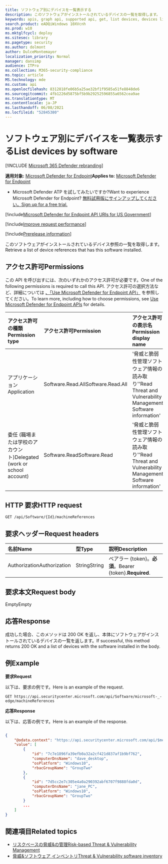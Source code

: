 ```yaml
---
title: ソフトウェア別にデバイスを一覧表示する
description: このソフトウェアがインストールされているデバイスの一覧を取得します。
keywords: apis, graph api, supported api, get, list devices, devices list, list devices by software, Microsoft Defender for Endpoint tvm api
search.product: eADQiWindows 10XVcnh
ms.prod: w10
ms.mktglfcycl: deploy
ms.sitesec: library
ms.pagetype: security
ms.author: dolmont
author: DulceMontemayor
localization_priority: Normal
manager: dansimp
audience: ITPro
ms.collection: M365-security-compliance
ms.topic: article
MS.technology: mde
ms.custom: api
ms.openlocfilehash: 8312818fe06b5a25ae32bf1f9585a51fe8848de6
ms.sourcegitcommit: 4fb1226d5875bf5b9b29252596855a6562cea9ae
ms.translationtype: MT
ms.contentlocale: ja-JP
ms.lasthandoff: 06/08/2021
ms.locfileid: "52845380"
---
```

# <a name="list-devices-by-software"></a><span data-ttu-id="d5502-104">ソフトウェア別にデバイスを一覧表示する</span><span class="sxs-lookup"><span data-stu-id="d5502-104">List devices by software</span></span>

[!INCLUDE [Microsoft 365 Defender rebranding](../../includes/microsoft-defender.md)]

<span data-ttu-id="d5502-105">**適用対象:** [Microsoft Defender for Endpoint](https://go.microsoft.com/fwlink/?linkid=2154037)</span><span class="sxs-lookup"><span data-stu-id="d5502-105">**Applies to:** [Microsoft Defender for Endpoint](https://go.microsoft.com/fwlink/?linkid=2154037)</span></span>

- <span data-ttu-id="d5502-106">Microsoft Defender ATP を試してみたいですか?</span><span class="sxs-lookup"><span data-stu-id="d5502-106">Want to experience Microsoft Defender for Endpoint?</span></span> [<span data-ttu-id="d5502-107">無料試用版にサインアップしてください。</span><span class="sxs-lookup"><span data-stu-id="d5502-107">Sign up for a free trial.</span></span>](https://www.microsoft.com/microsoft-365/windows/microsoft-defender-atp?ocid=docs-wdatp-exposedapis-abovefoldlink) 

[!include[Microsoft Defender for Endpoint API URIs for US Government](../../includes/microsoft-defender-api-usgov.md)]

[!include[Improve request performance](../../includes/improve-request-performance.md)]

[!include[Prerelease information](../../includes/prerelease.md)]

<span data-ttu-id="d5502-108">このソフトウェアがインストールされているデバイス参照の一覧を取得します。</span><span class="sxs-lookup"><span data-stu-id="d5502-108">Retrieve a list of device references that has this software installed.</span></span>

## <a name="permissions"></a><span data-ttu-id="d5502-109">アクセス許可</span><span class="sxs-lookup"><span data-stu-id="d5502-109">Permissions</span></span>
<span data-ttu-id="d5502-110">この API を呼び出すには、次のいずれかのアクセス許可が必要です。</span><span class="sxs-lookup"><span data-stu-id="d5502-110">One of the following permissions is required to call this API.</span></span> <span data-ttu-id="d5502-111">アクセス許可の選択方法など、詳細については [、「Use Microsoft Defender for Endpoint API」](apis-intro.md) を参照してください。</span><span class="sxs-lookup"><span data-stu-id="d5502-111">To learn more, including how to choose permissions, see [Use Microsoft Defender for Endpoint APIs](apis-intro.md) for details.</span></span>

<span data-ttu-id="d5502-112">アクセス許可の種類</span><span class="sxs-lookup"><span data-stu-id="d5502-112">Permission type</span></span> |   <span data-ttu-id="d5502-113">アクセス許可</span><span class="sxs-lookup"><span data-stu-id="d5502-113">Permission</span></span>  |   <span data-ttu-id="d5502-114">アクセス許可の表示名</span><span class="sxs-lookup"><span data-stu-id="d5502-114">Permission display name</span></span>
:---|:---|:---
<span data-ttu-id="d5502-115">アプリケーション</span><span class="sxs-lookup"><span data-stu-id="d5502-115">Application</span></span> | <span data-ttu-id="d5502-116">Software.Read.All</span><span class="sxs-lookup"><span data-stu-id="d5502-116">Software.Read.All</span></span> | <span data-ttu-id="d5502-117">'脅威と脆弱性管理ソフトウェア情報の読み取り'</span><span class="sxs-lookup"><span data-stu-id="d5502-117">'Read Threat and Vulnerability Management Software information'</span></span>
<span data-ttu-id="d5502-118">委任 (職場または学校のアカウント)</span><span class="sxs-lookup"><span data-stu-id="d5502-118">Delegated (work or school account)</span></span> | <span data-ttu-id="d5502-119">Software.Read</span><span class="sxs-lookup"><span data-stu-id="d5502-119">Software.Read</span></span> | <span data-ttu-id="d5502-120">'脅威と脆弱性管理ソフトウェア情報の読み取り'</span><span class="sxs-lookup"><span data-stu-id="d5502-120">'Read Threat and Vulnerability Management Software information'</span></span>

## <a name="http-request"></a><span data-ttu-id="d5502-121">HTTP 要求</span><span class="sxs-lookup"><span data-stu-id="d5502-121">HTTP request</span></span>
```
GET /api/Software/{Id}/machineReferences 
```

## <a name="request-headers"></a><span data-ttu-id="d5502-122">要求ヘッダー</span><span class="sxs-lookup"><span data-stu-id="d5502-122">Request headers</span></span>

| <span data-ttu-id="d5502-123">名前</span><span class="sxs-lookup"><span data-stu-id="d5502-123">Name</span></span>        | <span data-ttu-id="d5502-124">型</span><span class="sxs-lookup"><span data-stu-id="d5502-124">Type</span></span> | <span data-ttu-id="d5502-125">説明</span><span class="sxs-lookup"><span data-stu-id="d5502-125">Description</span></span>
|:--------------|:-------|:--------------|
| <span data-ttu-id="d5502-126">Authorization</span><span class="sxs-lookup"><span data-stu-id="d5502-126">Authorization</span></span> | <span data-ttu-id="d5502-127">String</span><span class="sxs-lookup"><span data-stu-id="d5502-127">String</span></span> | <span data-ttu-id="d5502-128">ベアラー {token}。**必須**。</span><span class="sxs-lookup"><span data-stu-id="d5502-128">Bearer {token}.**Required**.</span></span>

## <a name="request-body"></a><span data-ttu-id="d5502-129">要求本文</span><span class="sxs-lookup"><span data-stu-id="d5502-129">Request body</span></span>
<span data-ttu-id="d5502-130">Empty</span><span class="sxs-lookup"><span data-stu-id="d5502-130">Empty</span></span>

## <a name="response"></a><span data-ttu-id="d5502-131">応答</span><span class="sxs-lookup"><span data-stu-id="d5502-131">Response</span></span>
<span data-ttu-id="d5502-132">成功した場合、このメソッドは 200 OK を返し、本体にソフトウェアがインストールされているデバイスの一覧を返します。</span><span class="sxs-lookup"><span data-stu-id="d5502-132">If successful, this method returns 200 OK and a list of devices with the software installed in the body.</span></span> 


## <a name="example"></a><span data-ttu-id="d5502-133">例</span><span class="sxs-lookup"><span data-stu-id="d5502-133">Example</span></span>

<span data-ttu-id="d5502-134">**要求**</span><span class="sxs-lookup"><span data-stu-id="d5502-134">**Request**</span></span>

<span data-ttu-id="d5502-135">以下は、要求の例です。</span><span class="sxs-lookup"><span data-stu-id="d5502-135">Here is an example of the request.</span></span>

```
GET https://api.securitycenter.microsoft.com/api/Software/microsoft-_-edge/machineReferences
```

<span data-ttu-id="d5502-136">**応答**</span><span class="sxs-lookup"><span data-stu-id="d5502-136">**Response**</span></span>

<span data-ttu-id="d5502-137">以下は、応答の例です。</span><span class="sxs-lookup"><span data-stu-id="d5502-137">Here is an example of the response.</span></span>

```json

{
    "@odata.context": "https://api.securitycenter.microsoft.com/api/$metadata#MachineReferences",
    "value": [
        {
            "id": "7c7e1896fa39efb0a32a2cf421d837af1b9bf762",
            "computerDnsName": "dave_desktop",
            "osPlatform": "Windows10",
            "rbacGroupName": "GroupTwo"
        },
        {
            "id": "7d5cc2e7c305e4a0a290392abf6707f9888fda0d",
            "computerDnsName": "jane_PC",
            "osPlatform": "Windows10",
            "rbacGroupName": "GroupTwo"
        }
        ...
    ]
}
```

## <a name="related-topics"></a><span data-ttu-id="d5502-138">関連項目</span><span class="sxs-lookup"><span data-stu-id="d5502-138">Related topics</span></span>
- [<span data-ttu-id="d5502-139">リスクベースの脅威&の管理</span><span class="sxs-lookup"><span data-stu-id="d5502-139">Risk-based Threat & Vulnerability Management</span></span>](/microsoft-365/security/defender-endpoint/next-gen-threat-and-vuln-mgt)
- [<span data-ttu-id="d5502-140">脅威&ソフトウェア インベントリ</span><span class="sxs-lookup"><span data-stu-id="d5502-140">Threat & Vulnerability software inventory</span></span>](/microsoft-365/security/defender-endpoint/tvm-software-inventory)
